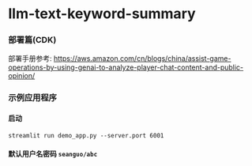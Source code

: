 # llm-text-keyword-summary
### 部署篇(CDK)
部署手册参考: https://aws.amazon.com/cn/blogs/china/assist-game-operations-by-using-genai-to-analyze-player-chat-content-and-public-opinion/
### 示例应用程序
#### 启动
```shell
streamlit run demo_app.py --server.port 6001
```
#### 默认用户名密码 `seanguo/abc`
